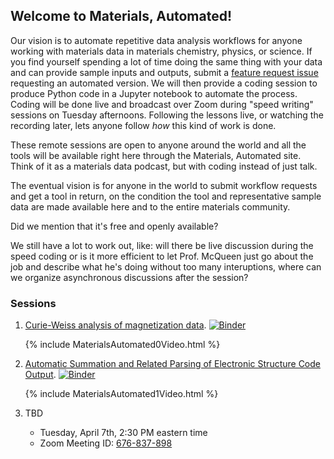 ## Welcome to Materials,  Automated!

Our vision is to automate repetitive data analysis workflows for anyone working with materials data in materials chemistry, physics, or science. If you find yourself spending a lot of time doing the same thing with your data and can provide sample inputs and outputs, submit a [feature request issue](https://github.com/materialsautomated/materialsautomated.github.io/issues) requesting an automated version. We will then provide a coding session to produce Python code in a Jupyter notebook to automate the process. Coding will be done live and broadcast over Zoom during "speed writing" sessions on Tuesday afternoons. Following the lessons live, or watching the recording later, lets anyone follow *how* this kind of work is done. 

These remote sessions are open to anyone around the world and all the tools will be available right here through the Materials, Automated site. Think of it as a materials data podcast, but with coding instead of just talk. 

The eventual vision is for anyone in the world to submit workflow requests and get a tool in return, on the condition the tool and representative sample data are made available here and to the entire materials community. 

Did we mention that it's free and openly available?  

We still have a lot to work out, like: will there be live discussion during the speed coding or is it more efficient to let Prof. McQueen just go about the job and describe what he's doing without too many interuptions, where can we organize asynchronous discussions after the session? 

### Sessions

1. [Curie-Weiss analysis of magnetization data](https://github.com/materialsautomated/materialsautomated.github.io/tree/master/MaterialsAutomated0-CurieWeissAnalysis). [![Binder](https://mybinder.org/badge_logo.svg)](https://mybinder.org/v2/gh/materialsautomated/materialsautomated.github.io/master?filepath=%2FMaterialsAutomated0-CurieWeissAnalysis%2FMaterialsAutomated0.ipynb)

   {% include MaterialsAutomated0Video.html %}

2. [Automatic Summation and Related Parsing of Electronic Structure Code Output](https://github.com/materialsautomated/materialsautomated.github.io/tree/master/MaterialsAutomated1-ElkDOSSumming). [![Binder](https://mybinder.org/badge_logo.svg)](https://mybinder.org/v2/gh/materialsautomated/materialsautomated.github.io/master?filepath=%2FMaterialsAutomated1-ElkDOSSumming%2FMaterialsAutomated1.ipynb)

   {% include MaterialsAutomated1Video.html %}

3. TBD

   - Tuesday, April 7th, 2:30 PM eastern time
   - Zoom Meeting ID: <a href="https://wse.zoom.us/j/676837898">676-837-898</a>
